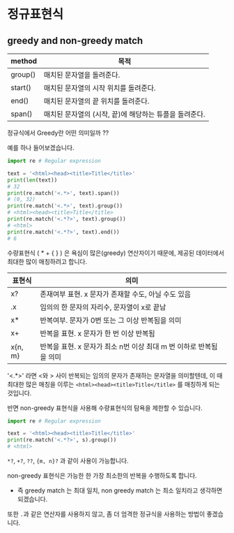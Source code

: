 # 정규표현식



## greedy and non-greedy match

| method  | 목적                                                   |
| ------- | ------------------------------------------------------ |
| group() | 매치된 문자열을 돌려준다.                              |
| start() | 매치된 문자열의 시작 위치를 돌려준다.                  |
| end()   | 매치된 문자열의 끝 위치를 돌려준다.                    |
| span()  | 매치된 문자열의 (시작, 끝)에 해당하는 튜플을 돌려준다. |



정규식에서 Greedy란 어떤 의미일까 ??

예를 하나 들어보겠습니다. 



```python
import re # Regular expression

text = '<html><head><title>Title</title>'
print(len(text))
# 32
print(re.match('<.*>', text).span())
# (0, 32)
print(re.match('<.*>', text).group())
# <html><head><title>Title</title>
print(re.match('<.*?>', text).group())
# <html>
print(re.match('<.*?>', text).end())
# 6
```



수량표현식 ( * + { } ) 은 욕심이 많은(greedy) 연산자이기 때문에, 제공된 데이터에서 최대한 많이 매칭하려고 합니다.

| 표현식  | 의미                                                         |
| ------- | ------------------------------------------------------------ |
| x?      | 존재여부 표현. x 문자가 존재할 수도, 아닐 수도 있음          |
| .x      | 임의의 한 문자의 자리수, 문자열이 x로 끝남                   |
| x*      | 반복여부. 문자가 0번 또는 그 이상 반복됨을 의미              |
| x+      | 반복을 표현. x 문자가 한 번 이상 반복됨                      |
| x{n, m} | 반복을 표현. x 문자가 최소 n번 이상 최대 m 번 이하로 반복됨을 의미 |

'<.*>' 라면 <와 > 사이 반복되는 임의의 문자가 존재하는 문자열을 의미할텐데, 이 때 최대한 많은 매칭을 이루는 `<html><head><title>Title</title>` 를  매칭하게 되는 것입니다.

반면 non-greedy 표현식을 사용해 수량표현식의 탐욕을 제한할 수 있습니다.

```python
import re # Regular expression

text = '<html><head><title>Title</title>'
print(re.match('<.*?>', s).group())
# <html>
```

`*?`, `+?`, `??`, `{m, n}?` 과 같이 사용이 가능합니다.

non-greedy 표현식은 가능한 한 가장 최소한의 반복을 수행하도록 합니다.



- 즉 greedy match 는 최대 일치, non greedy match 는 최소 일치라고 생각하면 되겠습니다.

또한 `.`과 같은 연산자를 사용하지 않고, 좀 더 엄격한 정규식을 사용하는 방법이 좋겠습니다.